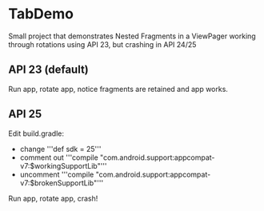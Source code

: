 # TabDemo
Small project that demonstrates Nested Fragments in a ViewPager working through rotations using API 23, but crashing in API 24/25

## API 23 (default)

Run app, rotate app, notice fragments are retained and app works.

## API 25

Edit build.gradle:
* change '''def sdk = 25'''
* comment out '''compile "com.android.support:appcompat-v7:$workingSupportLib"'''
* uncomment '''compile "com.android.support:appcompat-v7:$brokenSupportLib"'''

Run app, rotate app, crash!
